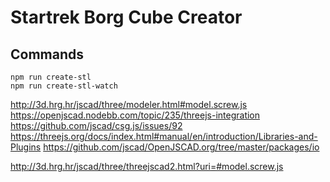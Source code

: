 # Startrek Borg Cube Creator

## Commands
`npm run create-stl`  
`npm run create-stl-watch`  


http://3d.hrg.hr/jscad/three/modeler.html#model.screw.js
https://openjscad.nodebb.com/topic/235/threejs-integration
https://github.com/jscad/csg.js/issues/92
https://threejs.org/docs/index.html#manual/en/introduction/Libraries-and-Plugins
https://github.com/jscad/OpenJSCAD.org/tree/master/packages/io


http://3d.hrg.hr/jscad/three/threejscad2.html?uri=#model.screw.js